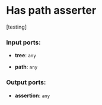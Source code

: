 # Has path asserter

[testing]

### Input ports:

* __tree__: `any`


* __path__: `any`

### Output ports:

* __assertion__: `any`

